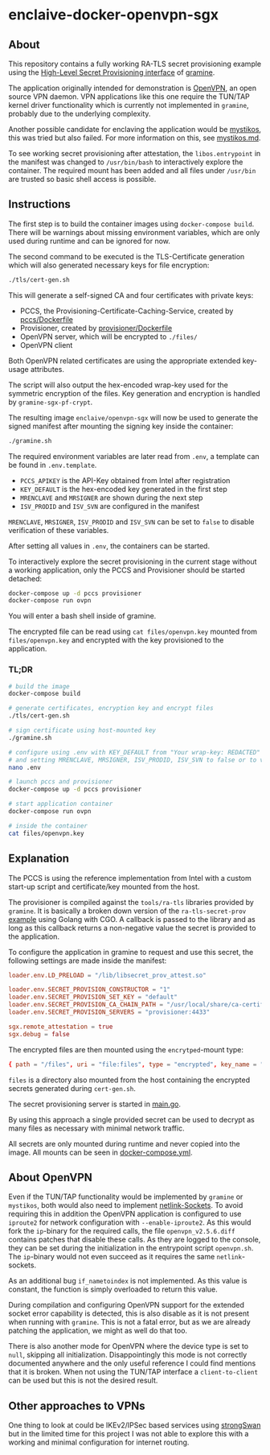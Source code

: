 # enclaive-docker-openvpn-sgx

## About

This repository contains a fully working RA-TLS secret provisioning example using the [High-Level Secret Provisioning interface](https://gramine.readthedocs.io/en/latest/attestation.html#high-level-secret-provisioning-interface) of [gramine](https://github.com/gramineproject/gramine).

The application originally intended for demonstration is [OpenVPN](https://github.com/OpenVPN/openvpn), an open source VPN daemon. VPN applications like this one require the TUN/TAP kernel driver functionality which is currently not implemented in `gramine`, probably due to the underlying complexity.

Another possible candidate for enclaving the application would be [mystikos](https://github.com/deislabs/mystikos/), this was tried but also failed. For more information on this, see [mystikos.md](mystikos.md).

To see working secret provisioning after attestation, the `libos.entrypoint` in the manifest was changed to `/usr/bin/bash` to interactively explore the container. The required mount has been added and all files under `/usr/bin` are trusted so basic shell access is possible.

## Instructions

The first step is to build the container images using `docker-compose build`. There will be warnings about missing environment variables, which are only used during runtime and can be ignored for now.

The second command to be executed is the TLS-Certificate generation which will also generated necessary keys for file encryption:

```bash
./tls/cert-gen.sh
```

This will generate a self-signed CA and four certificates with private keys:

- PCCS, the Provisioning-Certificate-Caching-Service, created by [pccs/Dockerfile](pccs/Dockerfile)
- Provisioner, created by [provisioner/Dockerfile](provisioner/Dockerfile)
- OpenVPN server, which will be encrypted to `./files/`
- OpenVPN client

Both OpenVPN related certificates are using the appropriate extended key-usage attributes.

The script will also output the hex-encoded wrap-key used for the symmetric encryption of the files. Key generation and encryption is handled by `gramine-sgx-pf-crypt`.

The resulting image `enclaive/openvpn-sgx` will now be used to generate the signed manifest after mounting the signing key inside the container:

```bash
./gramine.sh
```

The required environment variables are later read from `.env`, a template can be found in `.env.template`.

- `PCCS_APIKEY` is the API-Key obtained from Intel after registration
- `KEY_DEFAULT` is the hex-encoded key generated in the first step
- `MRENCLAVE` and `MRSIGNER` are shown during the next step
- `ISV_PRODID` and `ISV_SVN` are configured in the manifest

`MRENCLAVE`, `MRSIGNER`, `ISV_PRODID` and `ISV_SVN` can be set to `false` to disable verification of these variables.

After setting all values in `.env`, the containers can be started.

To interactively explore the secret provisioning in the current stage without a working application, only the PCCS and Provisioner should be started detached:

```bash
docker-compose up -d pccs provisioner
docker-compose run ovpn
```

You will enter a bash shell inside of gramine.

The encrypted file can be read using `cat files/openvpn.key` mounted from `files/openvpn.key` and encrypted with the key provisioned to the application.

### TL;DR

```bash
# build the image
docker-compose build

# generate certificates, encryption key and encrypt files
./tls/cert-gen.sh

# sign certificate using host-mounted key
./gramine.sh

# configure using .env with KEY_DEFAULT from "Your wrap-key: REDACTED" during cert-gen.sh
# and setting MRENCLAVE, MRSIGNER, ISV_PRODID, ISV_SVN to false or to values from gramine.sh
nano .env

# launch pccs and provisioner
docker-compose up -d pccs provisioner

# start application container
docker-compose run ovpn

# inside the container
cat files/openvpn.key
```

## Explanation

The PCCS is using the reference implementation from Intel with a custom start-up script and certificate/key mounted from the host.

The provisioner is compiled against the `tools/ra-tls` libraries provided by `gramine`. It is basically a broken down version of the `ra-tls-secret-prov` [example](https://github.com/gramineproject/gramine/tree/master/CI-Examples/ra-tls-secret-prov) using Golang with CGO. A callback is passed to the library and as long as this callback returns a non-negative value the secret is provided to the application.

To configure the application in gramine to request and use this secret, the following settings are made inside the manifest:

```toml
loader.env.LD_PRELOAD = "/lib/libsecret_prov_attest.so"

loader.env.SECRET_PROVISION_CONSTRUCTOR = "1"
loader.env.SECRET_PROVISION_SET_KEY = "default"
loader.env.SECRET_PROVISION_CA_CHAIN_PATH = "/usr/local/share/ca-certificates/ca.crt"
loader.env.SECRET_PROVISION_SERVERS = "provisioner:4433"

sgx.remote_attestation = true
sgx.debug = false
```

The encrypted files are then mounted using the `encrytped`-mount type:

```toml
{ path = "/files", uri = "file:files", type = "encrypted", key_name = "default" },
```

`files` is a directory also mounted from the host containing the encrypted secrets generated during `cert-gen.sh`.

The secret provisioning server is started in [main.go](provisioner/src/main.go).

By using this approach a single provided secret can be used to decrypt as many files as necessary with minimal network traffic.

All secrets are only mounted during runtime and never copied into the image. All mounts can be seen in [docker-compose.yml](docker-compose.yml).

## About OpenVPN

Even if the TUN/TAP functionality would be implemented by `gramine` or `mystikos`, both would also need to implement [netlink-Sockets](https://en.wikipedia.org/wiki/Netlink). To avoid requiring this in addition the OpenVPN application is configured to use `iproute2` for network configuration with `--enable-iproute2`. As this would fork the `ip`-binary for the required calls, the file `openvpn_v2.5.6.diff` contains patches that disable these calls. As they are logged to the console, they can be set during the initialization in the entrypoint script `openvpn.sh`. The `ip`-binary would not even succeed as it requires the same `netlink`-sockets.

As an additional bug `if_nametoindex` is not implemented. As this value is constant, the function is simply overloaded to return this value.

During compilation and configuring OpenVPN support for the extended socket error capability is detected, this is also disable as it is not present when running with `gramine`. This is not a fatal error, but as we are already patching the application, we might as well do that too.

There is also another mode for OpenVPN where the device type is set to `null`, skipping all initialization. Disappointingly this mode is not correctly documented anywhere and the only useful reference I could find mentions that it is broken. When not using the TUN/TAP interface a `client-to-client` can be used but this is not the desired result.

## Other approaches to VPNs

One thing to look at could be IKEv2/IPSec based services using [strongSwan](https://github.com/strongswan/strongswan) but in the limited time for this project I was not able to explore this with a working and minimal configuration for internet routing.

